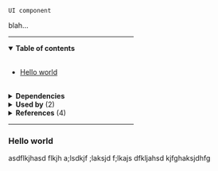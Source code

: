 `UI component`

blah...

<hr width="50%" />

<!-- toc start -->

<details open="true">
  <summary><strong>Table of contents</strong></summary><br />

- [Hello world](#hello-world)


<br />
</details>

<!-- toc end -->

<details>
  <summary><strong>Dependencies</strong></summary><br />

- [[Content block]]

<br />
</details>

<!-- usedby start -->

<details>
  <summary><strong>Used by</strong> (2)</summary><br />

 - [[Card]]
 - [[CTA]]


<br />
</details>

<!-- usedby end -->
<!-- backlinks start -->

<details>
  <summary><strong>References</strong> (4)</summary><br />


**[[CTA]]** (3)
- <a href="CTA#:~:text=Link with icon">***Link with icon***</a>
- <a href="CTA#:~:text=| Set the data model and component to leverage: Link with icon">...| Set the data model and component to leverage: ***Link with icon***</a>
- <a href="CTA#:~:text=👀 &nbsp; See Link with icon for more">👀 &nbsp; See ***Link with icon*** for more</a>

**[[Card]]** (1)
- <a href="Card#:~:text=Link with icon">***Link with icon***</a>


<br />
</details>

<!-- backlinks end -->

<hr width="50%" />

### Hello world

asdflkjhasd flkjh a;lsdkjf ;laksjd f;lkajs dfkljahsd kjfghaksjdhfg 
